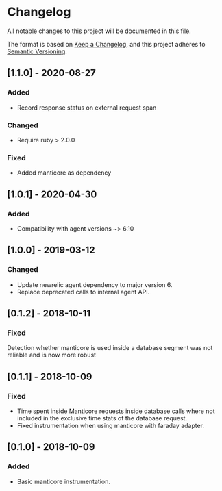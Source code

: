 # Changelog
All notable changes to this project will be documented in this file.

The format is based on [Keep a Changelog](https://keepachangelog.com/en/1.0.0/),
and this project adheres to [Semantic Versioning](https://semver.org/spec/v2.0.0.html).

## [1.1.0] - 2020-08-27
### Added
- Record response status on external request span

### Changed
- Require ruby > 2.0.0

### Fixed
- Added manticore as dependency

## [1.0.1] - 2020-04-30
### Added
- Compatibility with agent versions ~> 6.10

## [1.0.0] - 2019-03-12
### Changed
- Update newrelic agent dependency to major version 6.
- Replace deprecated calls to internal agent API.

## [0.1.2] - 2018-10-11
### Fixed
Detection whether manticore is used inside a database segment was not reliable and is now more robust

## [0.1.1] - 2018-10-09
### Fixed
- Time spent inside Manticore requests inside database calls where not included in the exclusive time stats of the database request.
- Fixed instrumentation when using manticore with faraday adapter.

## [0.1.0] - 2018-10-09
### Added
- Basic manticore instrumentation.
